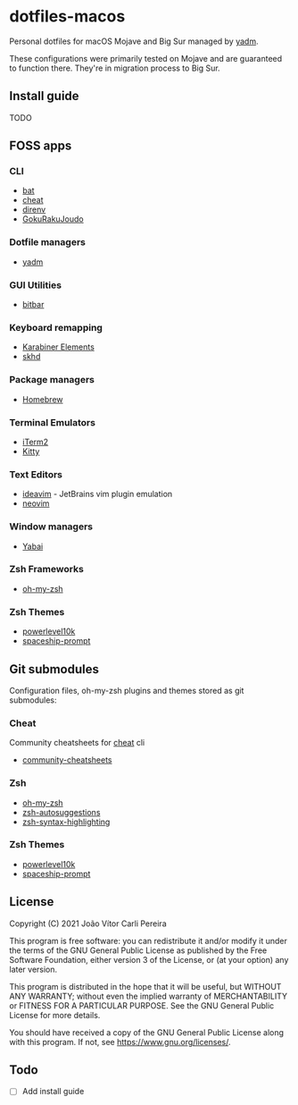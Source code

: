 # dotfiles-macos

Personal dotfiles for macOS Mojave and Big Sur managed by [yadm](https://github.com/TheLocehiliosan/yadm).

These configurations were primarily tested on Mojave and are guaranteed to function there. They're in migration process to Big Sur.

## Install guide

TODO 

## FOSS apps

### CLI

* [bat](https://github.com/sharkdp/bat)
* [cheat](https://github.com/cheat/cheat)
* [direnv](https://github.com/direnv/direnv)
* [GokuRakuJoudo](https://github.com/yqrashawn/GokuRakuJoudo)

### Dotfile managers

* [yadm](https://github.com/TheLocehiliosan/yadm)

### GUI Utilities

* [bitbar](https://github.com/matryer/bitbar)

### Keyboard remapping

* [Karabiner Elements](https://github.com/pqrs-org/Karabiner-Elements)
* [skhd](https://github.com/koekeishiya/skhd)

### Package managers

* [Homebrew](https://github.com/Homebrew/brew)

### Terminal Emulators

* [iTerm2](https://github.com/gnachman/iTerm2)
* [Kitty](https://github.com/kovidgoyal/kitty)

### Text Editors

* [ideavim](https://github.com/JetBrains/ideavim) - JetBrains vim plugin emulation
* [neovim](https://github.com/neovim/neovim)

### Window managers

* [Yabai](https://github.com/koekeishiya/yabai)

### Zsh Frameworks

* [oh-my-zsh](https://github.com/ohmyzsh/ohmyzsh)

### Zsh Themes

* [powerlevel10k](https://github.com/romkatv/powerlevel10k)
* [spaceship-prompt](https://github.com/denysdovhan/spaceship-prompt)

## Git submodules

Configuration files, oh-my-zsh plugins and themes stored as git submodules:

### Cheat

Community cheatsheets for [cheat](https://github.com/cheat/cheat) cli

* [community-cheatsheets](https://github.com/JetBrains/ideavim)

### Zsh

* [oh-my-zsh](https://github.com/ohmyzsh/ohmyzsh)
* [zsh-autosuggestions](https://github.com/zsh-users/zsh-autosuggestions)
* [zsh-syntax-highlighting](https://github.com/zsh-users/zsh-syntax-highlighting)

### Zsh Themes

* [powerlevel10k](https://github.com/romkatv/powerlevel10k)
* [spaceship-prompt](https://github.com/denysdovhan/spaceship-prompt)

## License

Copyright (C) 2021 João Vítor Carli Pereira

This program is free software: you can redistribute it and/or modify
it under the terms of the GNU General Public License as published by
the Free Software Foundation, either version 3 of the License, or
(at your option) any later version.

This program is distributed in the hope that it will be useful,
but WITHOUT ANY WARRANTY; without even the implied warranty of
MERCHANTABILITY or FITNESS FOR A PARTICULAR PURPOSE.  See the
GNU General Public License for more details.

You should have received a copy of the GNU General Public License
along with this program.  If not, see <https://www.gnu.org/licenses/>.

## Todo

- [ ] Add install guide

